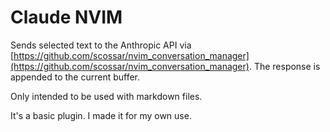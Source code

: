 # Claude NVIM

Sends selected text to the Anthropic API via [https://github.com/scossar/nvim_conversation_manager](https://github.com/scossar/nvim_conversation_manager). The response is appended to the current buffer.

Only intended to be used with markdown files.

It's a basic plugin. I made it for my own use.


